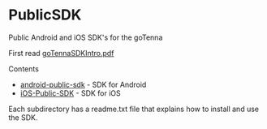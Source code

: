 # PublicSDK
Public Android and iOS SDK's for the goTenna

First read [goTennaSDKIntro.pdf](goTennaSDKIntro.pdf)

Contents
- [android-public-sdk](android-public-sdk) - SDK for Android
- [iOS-Public-SDK](ios-public-sdk) - SDK for iOS

Each subdirectory has a readme.txt file that explains how to install and use the SDK.

